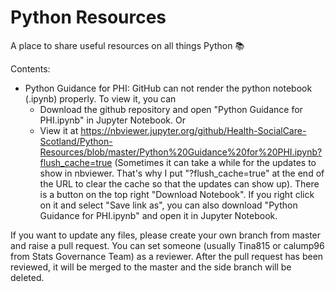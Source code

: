 # Python Resources

A place to share useful resources on all things Python :books:

Contents:
* Python Guidance for PHI: GitHub can not render the python notebook (.ipynb) properly. To view it, you can 
  * Download the github repository and open "Python Guidance for PHI.ipynb" in Jupyter Notebook. Or 
  * View it at https://nbviewer.jupyter.org/github/Health-SocialCare-Scotland/Python-Resources/blob/master/Python%20Guidance%20for%20PHI.ipynb?flush_cache=true (Sometimes it can take a while for the updates to show in nbviewer. That's why I put "?flush_cache=true" at the end of the URL to clear the cache so that the updates can show up). There is a button on the top right "Download Notebook". If you right click on it and select "Save link as", you can also download "Python Guidance for PHI.ipynb" and open it in Jupyter Notebook. 
  
If you want to update any files, please create your own branch from master and raise a pull request. You can set someone (usually Tina815 or calump96 from Stats Governance Team) as a reviewer. After the pull request has been reviewed, it will be merged to the master and the side branch will be deleted.

